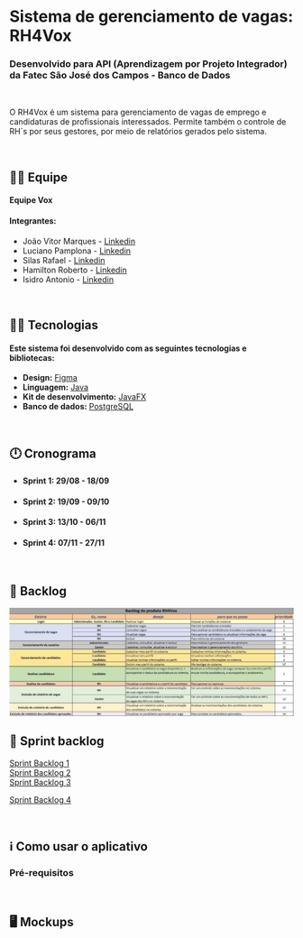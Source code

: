 # Sistema de gerenciamento de vagas: RH4Vox

### Desenvolvido para API (Aprendizagem por Projeto Integrador) da Fatec São José dos Campos - Banco de Dados

<br>

<p align="left">O RH4Vox é um sistema para gerenciamento de vagas de emprego e candidaturas de profissionais interessados. Permite também o controle de RH´s por seus gestores, por meio de relatórios gerados pelo sistema.</p>

<br>

## 🙅‍♂️ Equipe

#### **Equipe Vox**

#### **Integrantes:** 
- João Vitor Marques - [Linkedin](https://www.linkedin.com/in/joao-vitor-da-silva-marques-944b461bb/)
- Luciano Pamplona - [Linkedin]()
- Silas Rafael - [Linkedin]()
- Hamilton Roberto - [Linkedin]()
- Isidro Antonio - [Linkedin]()

<br>

## 👨‍💻 Tecnologias

#### Este sistema foi desenvolvido com as seguintes tecnologias e bibliotecas:

- **Design:** [Figma](https://www.figma.com/)
- **Linguagem:** [Java](https://www.java.com/pt-BR/)
- **Kit de desenvolvimento:** [JavaFX](https://openjfx.io/)
- **Banco de dados:** [PostgreSQL](https://www.postgresql.org/)

<br>

## 🕛 Cronograma

- #### **Sprint 1:** 29/08 - 18/09
- #### **Sprint 2:** 19/09 - 09/10
- #### **Sprint 3:** 13/10 - 06/11
- #### **Sprint 4:** 07/11 - 27/11

<br>

## 📃 Backlog

<img src="images/backlogs/backlog.jpeg" />

<br>

## 📄 Sprint backlog

<a href="https://github.com/equipe-vox/rh4vox/tree/main/images/backlogs/sprint-backlog1.jpeg">Sprint Backlog 1</a>
<br>
<a href="https://github.com/equipe-vox/rh4vox/tree/main/images/backlogs/sprint-backlog2.jpeg">Sprint Backlog 2</a>
<br>
<a href="https://github.com/equipe-vox/rh4vox/tree/main/images/backlogs/sprint-backlog3.jpeg">Sprint Backlog 3</a>

<a href="https://github.com/equipe-vox/rh4vox/tree/main/images/backlogs/sprint-backlog4.jpeg">Sprint Backlog 4</a>

<br>

## ℹ️ Como usar o aplicativo

### Pré-requisitos

<!-- Para clonar e rodar a aplicação, é necessário ter instalado em sua máquina as ferramentas:
[Git](https://git-scm.com), [Node.js](https://nodejs.org/en/) e [Yarn](https://yarnpkg.com/) (opcional).
Além disso, é legal ter um bom editor de código, como o [VSCode](https://code.visualstudio.com/)

### 🎲 Rodando a aplicação

```bash
# --backend
# Clone este repositório
$ git clone <https://github.com/joaovtmarques/assistente_virtual_boardclass>
# Acesse a pasta do projeto no terminal
$ cd assistente_virtual_boardclass
# Navegue até a pasta 'backend' e depois até a pasta 'boardclass'
$ cd backend
$ cd boardclass
# Instale as dependências
$ npm install ou yarn install
# Configure o orm do adonisjs para banco de dados PostgreSQL
$ node ace configure @adonisjs/lucid
# Na raíz do projeto, crie um arquivo .env com as mesmas variáveis contidas em .env.example
# Preencha as variáveis com os respectivos valores da sua máquina
# Execute a aplicação
$ node ace serve ou yarn dev

# --frontend
# Clone este repositório
$ git clone <https://github.com/joaovtmarques/assistente_virtual_boardclass>
# Acesse a pasta do projeto no terminal
$ cd assistente_virtual_boardclass
# Navegue até a pasta 'frontend' e depois até a pasta 'boardclass'
$ cd frontend
$ cd boardclass
# Instale as dependências
$ npm install ou yarn install
# Na raíz do projeto, crie um arquivo .env com a variável contida em .env.example
$ REACT_APP_BACKEND_URL=http://{ip-backend}:{porta}/api
# Preencha a variável com o ip do backend rodando na sua máquina
# Com o backend já em execução:
# Execute a aplicação
$ npm start ou yarn start
``` -->

<br>

## 🖥️ Mockups
